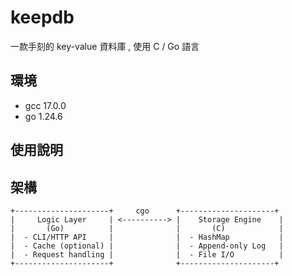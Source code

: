 # keepdb 
一款手刻的 key-value 資料庫 , 使用 C / Go 語言

## 環境
- gcc 17.0.0
- go 1.24.6


## 使用說明


## 架構
```
+---------------------+     cgo      +---------------------+
|     Logic Layer     | <----------> |    Storage Engine    |
|       (Go)          |              |       (C)            |
|  - CLI/HTTP API     |              |  - HashMap           |
|  - Cache (optional) |              |  - Append-only Log   |
|  - Request handling |              |  - File I/O          |
+---------------------+              +---------------------+

```


